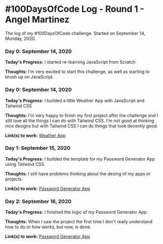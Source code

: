 # #100DaysOfCode Log - Round 1 - Angel Martinez

The log of my #100DaysOfCode challenge. Started on September 14, Monday, 2020.
<!--  Example
### Day 0: February 30, 2016 (Example 1)
##### (delete me or comment me out)

**Today's Progress**: Fixed CSS, worked on canvas functionality for the app.

**Thoughts:** I really struggled with CSS, but, overall, I feel like I am slowly getting better at it. Canvas is still new for me, but I managed to figure out some basic functionality.

**Link to work:** [Calculator App](http://www.example.com) 
-->

### Day 0: September 14, 2020

**Today's Progress:** I started re-learning JavaScript from Scratch

**Thoughts:** I'm very excited to start this challenge, as well as starting to brush up on JavaScript.

### Day 0: September 14, 2020

**Today's Progress:** I builded a little Weather App with JavaScript and Tailwind CSS

**Thoughts:** I'm very happy to finish my first project after the challenge and I still love all the things I can do with Tailwind CSS. I'm not good at thinking nice designs but with Tailwind CSS I can do things that look decently good.

**Link(s) to work:** [Weather App](https://codepen.io/angel-codes/pen/PoNaXJO) 

### Day 1: September 15, 2020

**Today's Progress:** I builded the template for my Password Generator App using Tailwind CSS.

**Thoughts:** I still have problems thinking about the desing of my apps or projects.

**Link(s) to work:** [Password Generator App](https://codepen.io/angel-codes/pen/dyMVPJb)


### Day 2: September 16, 2020

**Today's Progress:** I finished the logic of my Password Generator App.

**Thoughts:** When I saw the project the first time I don't really understand how to do or how works, but now, is done.

**Link(s) to work:** [Password Generator App](https://codepen.io/angel-codes/pen/dyMVPJb)